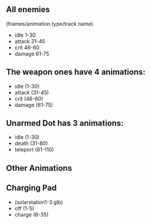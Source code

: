 ## All enemies
(frames/animation type/track name)
- idle 1-30
- attack 31-45
- crit 46-60
- damage 61-75

## The weapon ones have 4 animations:
- idle (1-30)
- attack (31-45)
- crit (46-60)
- damage (61-75)

## Unarmed Dot has 3 animations:
- idle (1-30)
- death (31-80)
- teleport (81-110)


## Other Animations

## Charging Pad
- (solarstation1-3.glb)
- off (1-5)
- charge (6-35)
